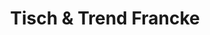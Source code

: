---
title: "Tisch & Trend Francke"
url: /northeim/tisch-und-trend-francke/
shop: Haushaltsartikel
---